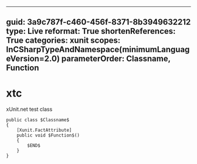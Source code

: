 ----
guid: 3a9c787f-c460-456f-8371-8b3949632212
type: Live
reformat: True
shortenReferences: True
categories: xunit
scopes: InCSharpTypeAndNamespace(minimumLanguageVersion=2.0)
parameterOrder: Classname, Function
----

# xtc

xUnit.net test class

```
public class $Classname$
{
	[Xunit.FactAttribute]
	public void $Function$()
	{
		$END$
	}
}
```
